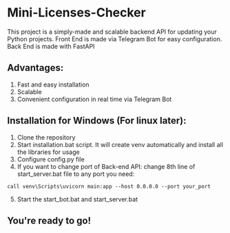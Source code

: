 # Mini-Licenses-Checker
This project is a simply-made and scalable backend API for updating your Python projects.
Front End is made via Telegram Bot for easy configuration.
Back End is made with FastAPI

## Advantages:
1. Fast and easy installation
2. Scalable
3. Convenient configuration in real time via Telegram Bot

## Installation for Windows (For linux later):
1. Clone the repository
2. Start installation.bat script. It will create venv automatically and install all the libraries for usage
3. Configure config.py file
4. If you want to change port of Back-end API: change 8th line of start_server.bat file to any port you need:
```
call venv\Scripts\uvicorn main:app --host 0.0.0.0 --port your_port
```
5. Start the start_bot.bat and start_server.bat

## You're ready to go!
